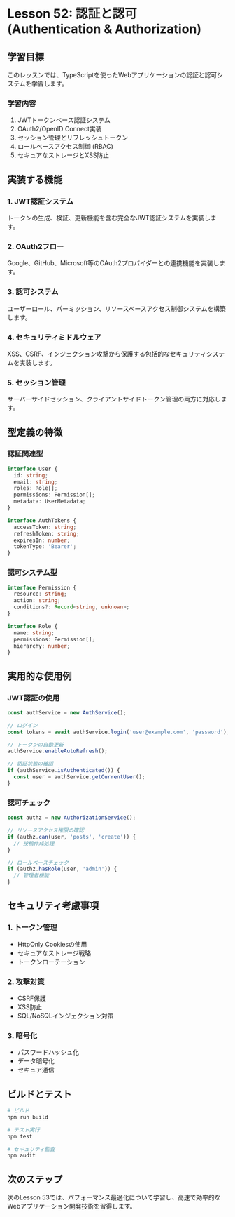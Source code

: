 # Lesson 52: 認証と認可 (Authentication & Authorization)

## 学習目標
このレッスンでは、TypeScriptを使ったWebアプリケーションの認証と認可システムを学習します。

### 学習内容
1. JWTトークンベース認証システム
2. OAuth2/OpenID Connect実装
3. セッション管理とリフレッシュトークン
4. ロールベースアクセス制御 (RBAC)
5. セキュアなストレージとXSS防止

## 実装する機能

### 1. JWT認証システム
トークンの生成、検証、更新機能を含む完全なJWT認証システムを実装します。

### 2. OAuth2フロー
Google、GitHub、Microsoft等のOAuth2プロバイダーとの連携機能を実装します。

### 3. 認可システム
ユーザーロール、パーミッション、リソースベースアクセス制御システムを構築します。

### 4. セキュリティミドルウェア
XSS、CSRF、インジェクション攻撃から保護する包括的なセキュリティシステムを実装します。

### 5. セッション管理
サーバーサイドセッション、クライアントサイドトークン管理の両方に対応します。

## 型定義の特徴

### 認証関連型
```typescript
interface User {
  id: string;
  email: string;
  roles: Role[];
  permissions: Permission[];
  metadata: UserMetadata;
}

interface AuthTokens {
  accessToken: string;
  refreshToken: string;
  expiresIn: number;
  tokenType: 'Bearer';
}
```

### 認可システム型
```typescript
interface Permission {
  resource: string;
  action: string;
  conditions?: Record<string, unknown>;
}

interface Role {
  name: string;
  permissions: Permission[];
  hierarchy: number;
}
```

## 実用的な使用例

### JWT認証の使用
```typescript
const authService = new AuthService();

// ログイン
const tokens = await authService.login('user@example.com', 'password');

// トークンの自動更新
authService.enableAutoRefresh();

// 認証状態の確認
if (authService.isAuthenticated()) {
  const user = authService.getCurrentUser();
}
```

### 認可チェック
```typescript
const authz = new AuthorizationService();

// リソースアクセス権限の確認
if (authz.can(user, 'posts', 'create')) {
  // 投稿作成処理
}

// ロールベースチェック
if (authz.hasRole(user, 'admin')) {
  // 管理者機能
}
```

## セキュリティ考慮事項

### 1. トークン管理
- HttpOnly Cookiesの使用
- セキュアなストレージ戦略
- トークンローテーション

### 2. 攻撃対策
- CSRF保護
- XSS防止
- SQL/NoSQLインジェクション対策

### 3. 暗号化
- パスワードハッシュ化
- データ暗号化
- セキュア通信

## ビルドとテスト

```bash
# ビルド
npm run build

# テスト実行
npm test

# セキュリティ監査
npm audit
```

## 次のステップ
次のLesson 53では、パフォーマンス最適化について学習し、高速で効率的なWebアプリケーション開発技術を習得します。